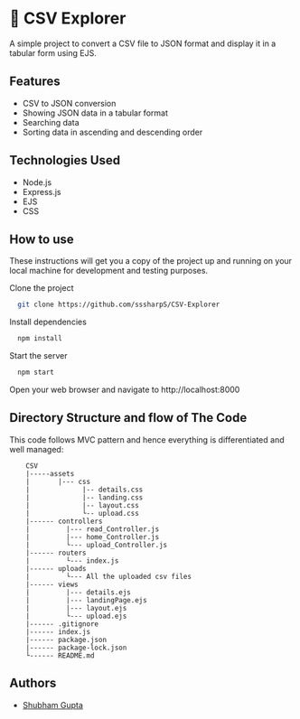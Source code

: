 
# 📁 CSV Explorer
A simple project to convert a CSV file to JSON format and display it in a tabular form using EJS.


## Features

- CSV to JSON conversion
- Showing JSON data in a tabular format
- Searching data
- Sorting data in ascending and descending order


## Technologies Used

- Node.js
- Express.js
- EJS
- CSS


## How to use

These instructions will get you a copy of the project up and running on your local machine for development and testing purposes.


Clone the project

```bash
  git clone https://github.com/sssharpS/CSV-Explorer
```

Install dependencies

```bash
  npm install
```

Start the server

```bash
  npm start
```

Open your web browser and navigate to http://localhost:8000
## Directory Structure and flow of The Code
This code follows MVC pattern and hence everything is differentiated and well managed:

        CSV
        |-----assets
        |       |--- css
        |             |-- details.css
        |             |-- landing.css
        |             |-- layout.css
        |             └-- upload.css
        |------ controllers
        |         |--- read_Controller.js
        |         |--- home_Controller.js
        |         └--- upload_Controller.js
        |------ routers
        |         └--- index.js
        |------ uploads
        |         └--- All the uploaded csv files
        |------ views
        |         |--- details.ejs
        |         |--- landingPage.ejs
        |         |--- layout.ejs
        |         └--- upload.ejs  
        |------ .gitignore
        |------ index.js
        |------ package.json
        |------ package-lock.json
        └------ README.md


## Authors

- [Shubham Gupta](https://github.com/sssharpS/)


